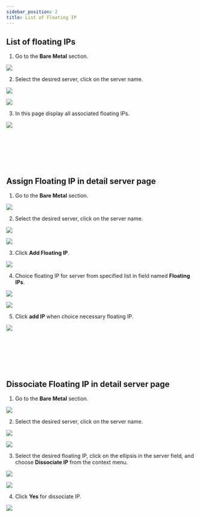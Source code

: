 ```yaml
---
sidebar_position: 2
title: List of Floating IP
---
```


## List of floating IPs

1. Go to the **Bare Metal** section.

![](../../img/bare-metal/base.png)

2. Select the desired server, click on the server name.

![](../../img/bare-metal/edit/18.png)

![](../../img/bare-metal/edit/19.png)

3. In this page display all associated floating IPs.

![](../../img/bare-metal/list_of_floating_ip/1.png)


<br />
<br />
<br />
<br />
<br />


## Assign Floating IP in detail server page

1. Go to the **Bare Metal** section.

![](../../img/bare-metal/base.png)

2. Select the desired server, click on the server name.

![](../../img/bare-metal/edit/18.png)

![](../../img/bare-metal/edit/19.png)

3. Click **Add Floating IP**.

![](../../img/bare-metal/list_of_floating_ip/3.png)

4. Choice floating IP for server from specified list in field named **Floating IPs**.

![](../../img/bare-metal/add_floating_ip/2.png)

![](../../img/bare-metal/add_floating_ip/3.png)

5. Click **add IP** when choice necessary floating IP.

![](../../img/bare-metal/add_floating_ip/4.png)


<br />
<br />
<br />
<br />
<br />


## Dissociate Floating IP in detail server page

1. Go to the **Bare Metal** section.

![](../../img/bare-metal/base.png)

2. Select the desired server, click on the server name.

![](../../img/bare-metal/edit/18.png)

![](../../img/bare-metal/edit/19.png)

3. Select the desired floating IP, click on the ellipsis in the server field, and choose **Dissociate IP** from the context menu.

![](../../img/bare-metal/list_of_floating_ip/2.png)

![](../../img/bare-metal/list_of_floating_ip/7.png)

4. Click **Yes** for dissociate IP.

![](../../img/bare-metal/list_of_floating_ip/5.png)

